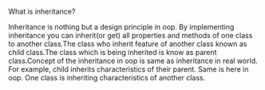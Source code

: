 What is inheritance?

Inheritance is nothing but a design principle in oop. By implementing inheritance you can inherit(or get) all properties and methods of one class to another class.The class who inherit feature of another class known as child class.The class which is being inherited is know as parent class.Concept of the inheritance in oop is same as inheritance in real world. For example, child inherits characteristics  of their parent. Same is here in oop. One class is inheriting characteristics of another class.

